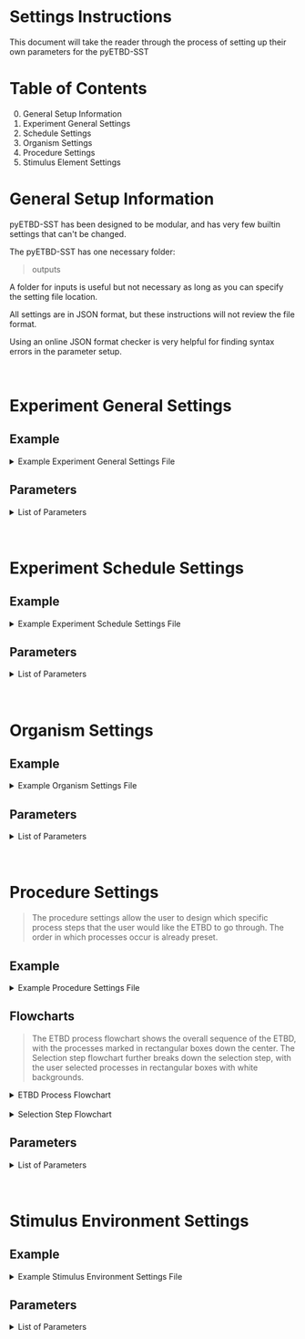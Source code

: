# Settings Instructions

This document will take the reader through the process of setting up their own parameters for the pyETBD-SST

# Table of Contents

0. General Setup Information
1. Experiment General Settings
2. Schedule Settings
3. Organism Settings
4. Procedure Settings
5. Stimulus Element Settings

# General Setup Information

pyETBD-SST has been designed to be modular, and has very few builtin settings that can't be changed.  

The pyETBD-SST has one necessary folder:
>outputs

A folder for inputs is useful but not necessary as long as you can specify the setting file location. 

All settings are in JSON format, but these instructions will not review the file format. 

Using an online JSON format checker is very helpful for finding syntax errors in the parameter setup. 

<br/>

# Experiment General Settings


## Example

<details>
<summary>Example Experiment General Settings File</summary>

\{ 
	
    "repetitions":10,

	"default_generations_per_schedule":20000,

	"random_shuffle_schedule_x_and_after":null,

	"data_output_type":"stream_output_per_repitition_3",

	"output_entropy":true,

	"output_selection_modifier":true,

	"output_background":true,

	"output_emitted_behavior_population":false,

	"output_entropy_moving_avg_length":5,

	"population_reset_between_schedules":false,

	"experiment_timer_style":"generations",

	"filename_modifier":"mult_sched_se_r5g5w5_bkgd_ri20",

	"reinforcement_context_magnitude_modifer_active":false,

	"reinforcement_context_user_modifier":1,

	"reinforcement_capture_length":10
\}
</details>

## Parameters

<details>
<summary>List of Parameters</summary>
<br/>

**"repetitions"** : **(integer value)**  
>This number determines the number of total idential runs the program will make using the parameters given. Each repetition can be considered an unique artifical organism, if the behavioral populations are not reset between schedules. If the behavioral populations are reset between schedules, then each schedule can be considered an unique artifical organism.
<br/>

**"default_generations_per_schedule"** : **(integer value)**  

>This number determines the number of generations in each schedule. This can be over written for a specific schedule using the "nondefault_schedule_generation_count" parameter in the experiment_schedule_settings file.
<br/>

**"random_shuffle_schedule_x_and_after"** : **(integer value)** or **null**
>This parameter will cause all schedules prior to the chosen schedule to be run in the order set in the experiment_schedule_settings file, and schedule X and everything after will have a random order. This was done to mimic the stimulus generalization experiments, which utilize this experimental setup.
<br/>

**"data_output_type"** : **'string'**
>This parameter determines the code used to generate the output CSV file. No other output file types are currently supported.

<details>
<summary>Current Data Output Types</summary>
<br/>

**'stream_output_per_repitition_3'**
>Current Version. Outputs all the data in one repitition into a single CSV file. One generation per line.
Output includes: 
1. Schedule Number
2. Emitted Behavior Phenotype
3. Stimulus Element number the emitted behavior was drawn from (number is based on the order created by settings)
4. Number of observed stimulus elements sent to the following step (after the number has been reduced by entropy selection)
5. Reinforcement recieved for behavior on X target that generation (RX = record for target X reinforcement, value can be "1" or "0")  
	The number of columns will vary based on the number of targets
6. Behavior emitted in X target for that generation (BX = record for target X behavior, value can be "1" or "0")  
	The number of columns will vary based on the number of targets

Extra information can be added to output based on the following settings:
1. output_entropy
2. output_selection_modifier
3. output_background
4. output_emitted_behavior_population

**'stream_output_per_repitition_2'**	
>Older version, Do not use

**'stream_output_per_repitition'**
>Older version, Do not use

**'stream_output_per_schedule'**
>TBD

</details>
<br/>

**"output_entropy"** : **true** or **false**
>Output will contain a column with the entropy for the stimulus element a behavior was emitted from that generation.

**"output_selection_modifier"** : **true** or **false**
>Output will contain columns for window length, window length goal, rc difference, and the selection modifier percentage

> [!WARNING]
> Only use if the procdure_settings>selection_modifier_type: "reinforcement_context_kernel" is specified! 

**"output_background"** : **true** or **false**
>Adds columns to output CSV for background target behavior emitted and reinforcement recieved
1. Reinforcement recieved for behavior on X background target that generation  
	(BK-RX = record for background target X reinforcement, value can be "1" or "0")  
	The number of columns will vary based on the number of targets
2. Behavior emitted in X target for that generation  
	(BK-BX = record for background target X behavior, value can be "1" or "0")  
	The number of columns will vary based on the number of targets

**"output_emitted_behavior_population"** : **true** or **false**
>The behavior population that the emitted behavior was drawn from will be recorded by phenotype

> [!IMPORTANT]
> This can expand the output file size dramaticly depending on the number of behaviors in a population. 

**"output_entropy_moving_avg_length"** : **(integer value)**
>Not functional with 'stream_output_per_repitition_3'

**"population_reset_between_schedules"** : **true** or **false**
>If true, all behavioral populations will be deleted between schedules

**"experiment_timer_style"** : **'string'**
>Currently not functional. This setting does nothing.

**"filename_modifier"** : **'string'**
>Allows naming of the output file. The repitition number and 'allschedules' will be appended at the end.  
For a filename_modifier : 'Exp1-2_POP200_BKGD_RI01_RM20_'  
The output file : 'Exp1-2_POP200_BKGD_RI01_RM20_rep0_allschedules.csv' 

**"reinforcement_context_magnitude_modifer_active"** : **true** or **false**
>Untested, Keep 'false'

**"reinforcement_context_user_modifier"** : **(integer value)**
>Untested, Keep 'false'

**"reinforcement_capture_length"** : **(integer value)**
>Untested, Keep 'false'

</details>
<br/>
<br/>

# Experiment Schedule Settings

## Example

<details>
<summary>Example Experiment Schedule Settings File</summary>

{ 
	
	"target_list":	
	{	
		"target_id":	
		{	
			"1":	
			{	
				"target_type":"primary",	
				"target_high": 511,	
				"target_low": 471,	
				"reward_continvency_type":"target"	
			},	
			"2":	
			{	
				"target_type":"primary",	
				"target_high": 552,	
				"target_low": 512,	
				"reward_continvency_type":"varied"	
			},				
			"3":	
			{	
				"target_type":"background",	
				"background_style":"high_low",	
				"target_high": 470,	
				"target_low": 410	
			},	
			"4":	
			{	
				"target_type":"background",	
				"background_style":"high_low",	
				"target_high": 613,	
				"target_low": 553	
			},				
			"5":	
			{	
				"target_type":"background",	
				"background_style":"background_generator",	
				"background_generator_settings":	
				{    
	    			    "generator_type":"random_nonsequential_post_screening",    
	                           "screen_out_equal_or_less":1,    
	                           "remove_avg_hamming_equal_or_less":null,    
	                           "remove_std_hamming_equal_or_greater":null,    
	                           "removal_function_type":"percentage",    
	                		   "number_of_nonsequential_targets":1,
	                           "nonsequential_background_target_size":200	
				}
			}
	
		}
	
	},
	
	"schedule_list":
	{
		"schedule_set_no":
		{
			"1":	
			{	
				"nondefault_schedule_generation_count":20000,	
				"active_target_id_no":	
				{	
					"1":
					{
						"reinforcement_rate_type":"RI",	
						"reinforcement_rate": 0,
						"reinforcer":"pellet"
					},
					"5":
					{
						"reinforcement_rate_type":"RI",
						"reinforcement_rate": 10,
						"reinforcer":"scratch"
					}
				},
				"se_near_set":
				[
					"trainingwall","wall"	
				]
	        },
			"2":
			{
				"nondefault_schedule_generation_count":20000,
				"active_target_id_no":
				{
					"1":
					{
						"reinforcement_rate_type":"RI",
						"reinforcement_rate": 10,
						"reinforcer":"pellet"
					}
				},
				"se_near_set":
				[
					"trainingwall","redone","redtwo","redthree","redfour","redfive"
				]
            },
			"3":
			{
				"active_target_id_no":
				{
					"1":
					{
						"reinforcement_rate_type":"RI",
						"reinforcement_rate": 0,
						"reinforcer":"pellet"
					},
					"5":
					{
						"reinforcement_rate_type":"RI",
						"reinforcement_rate": 10,
						"reinforcer":"scratch"
					}
				},
				"se_near_set":
				[
					"wall","redone","redtwo","redthree","redfour","rminusone"	
				]

            }

		}

	}

} 


</details>

## Parameters

<details>
<summary>List of Parameters</summary>
<br/>

### General Format

There two groups over arching groups within the experiment schedule settings, and those are the **'target_list'** and the **'schedule_list'**. (Although these are called lists, they are mostly written in a nested dictionary format following the JSON specifications)

Within the **'target_list'**, there is another dictionary called **'target_id'**. (the target_id dictionary is the only item in target list)

Each target id is identified by it's key, which is a integer starting from the number 1. The dictionary value is another dictionary containing all the parameters associated with the target id. 



Within the **'schdule_list'**, there is another dictionary called **'schedule_set_no'**. (the schedule_set_no dictionary is the only item in schedule list)

Each schedule set number is identified by it's key, which is a integer starting from the number 1. The dictionary value is another dictionary containing all the parameters associated with the schedule. 

### Target List Parameters

<details>
<summary>See Parameters</summary>
<br/>

**"target_type"** : **'string'**
>There are currently two major target types (**'primary'** and **'background'**) with their own sub parameters. The type of target primarily effects the output style, but it also impacts how random background targets are generated using the **'background_generator'**. Primary targets are always reported in the output, while background target data is optional. 

<details>
<summary>'primary' target</summary>
<br/>

**'primary'**
>Primary targets are meant to represent the targets typically identified by an experimenter in their experiment, like a key, lever, or switch. Their range of operation is defined by the highest and lowest value in terms of the phenotype space. 

Subparameters:

**"target_high"** : **(integer value)**
>High end of the phenotype space for the target (inclusive)

**"target_low"** : **(integer value)**
>Low end of the phenotype space for the target (inclusive)

**"reward_continvency_type"** : **'string'**
>Untested, do not use. May be omitted.

</details>
<br/>

<details>
<summary>'background' target</summary>
<br/>

**'background'**
>Background targets are meant to represent the targets typically _not_ identified by an experimenter in their experiment. This represents all kinds of distractions, or other rewards that are not typically controlled within an experiment.

There are currently two styles of background targets: **'high_low'** and **'background_generator'**.

The background type: **'background_generator'** should be placed last on the list of target ids if more than one target is generated.


<details>
<summary>'background_style' : 'high_low'</summary>
<br/>

This style the same high and low subparameters as the 'primary' target.

Subparameters:
**"target_high"** : **(integer value)**
>High end of the phenotype space for the target (inclusive)

**"target_low"** : **(integer value)**
>Low end of the phenotype space for the target (inclusive)

</details>
<br/>

<details>
<summary>'background_style' : 'background_generator'</summary>
<br/>

This style is designed to pick background targets following the subparameters listed in the settings file.  

Each target will get it's own target id, starting from the target id of the generator, and increasing by one for each background target.

> [!CAUTION]
> If the settings chosen for the background are too stringent, the program will stop itself if there are not enough eligible background targets. Since the background targets are chosen randomly, this can result in some repititions working fine while others stop due to not having enough background targets. 

The settings for the background generator are contained within the **'background_generator_settings'**.

**'generator_type'** : **'string'**
> There are multiple generator types, and each one has it's own subsettings. 

**'random_nonsequential_post_screening'**
> Creates one or more background classes that are non-sequential and chosen at random. 

<details>
<summary>See subparameters</summary>
<br/>

**"screen_out_equal_or_less"** : **integer** or **null**
>Comparies the binary values of all possible background targets with the binary values of each phenotype of the primary targets and calculates the hamming distance. Removes all phenotypes that have a hamming distance less than or equal to the value set here from becoming a background target. Set value to **null** to turn off feature. 

> [!NOTE]
> With two, 40 phenotype target classes, a screen out larger than one can make the remaining space too small for a 200 digit background target class.

**"remove_avg_hamming_equal_or_less"** : **number** or **null**
> Comparies the binary values of all possible background targets with the binary values of each phenotype of the primary targets and calculates the hamming distance. Removes all phenotypes that have an average hamming distance less than or equal to the value set here from becoming a background target. Set value to **null** to turn off feature. 

> [!IMPORTANT]
> This parameter requires "removal_function_type" to be set to work.

**"remove_std_hamming_equal_or_greater"** : **number** or **null**
> Comparies the binary values of all possible background targets with the binary values of each phenotype of the primary targets and calculates the hamming distance. Removes all phenotypes that have a standard deviation of it's hamming distances greater than or equal to the value set here from becoming a background target. Set value to **null** to turn off feature. 

> [!NOTE]
> The max standard deviation for a 10 digit genotype is around 4.2.

> [!IMPORTANT]
> This parameter requires "removal_function_type" to be set to work.

**"removal_function_type"** : **string** ('percentage' or 'value')
> Allows **"remove_avg_hamming_equal_or_less"** and/or **"remove_std_hamming_equal_or_greater"** to function as a percentage of the range for that parameter or a flat value.

**"number_of_nonsequential_targets"** : **integer** 
> The number of targets to be created. This parameter is non-sequential target class specific.

**"nonsequential_background_target_size"** : **integer** 
> The number of digits in one target class. This parameter is non-sequential target class specific.

</details>
<br/>

**'max_mean_nonsequential_post_screening'**
> Creates one or more background classes that are non-sequential and are chosen based on average hamming distance from the primary targets, going from largest to smallest

<details>
<summary>See subparameters</summary>
<br/>

**"screen_out_equal_or_less"** : **integer** or **null**
>Comparies the binary values of all possible background targets with the binary values of each phenotype of the primary targets and calculates the hamming distance. Removes all phenotypes that have a hamming distance less than or equal to the value set here from becoming a background target. Set value to **null** to turn off feature. 

> [!NOTE]
> With two, 40 phenotype target classes, a screen out larger than one can make the remaining space too small for a 200 digit background target class.

**"remove_avg_hamming_equal_or_less"** : **number** or **null**
> Comparies the binary values of all possible background targets with the binary values of each phenotype of the primary targets and calculates the hamming distance. Removes all phenotypes that have an average hamming distance less than or equal to the value set here from becoming a background target. Set value to **null** to turn off feature. 

> [!IMPORTANT]
> This parameter requires "removal_function_type" to be set to work.

**"remove_std_hamming_equal_or_greater"** : **number** or **null**
> Comparies the binary values of all possible background targets with the binary values of each phenotype of the primary targets and calculates the hamming distance. Removes all phenotypes that have a standard deviation of it's hamming distances greater than or equal to the value set here from becoming a background target. Set value to **null** to turn off feature. 

> [!NOTE]
> The max standard deviation for a 10 digit genotype is around 4.2.

> [!IMPORTANT]
> This parameter requires "removal_function_type" to be set to work.

**"removal_function_type"** : **string** ('percentage' or 'value')
> Allows **"remove_avg_hamming_equal_or_less"** and/or **"remove_std_hamming_equal_or_greater"** to function as a percentage of the range for that parameter or a flat value.

**"number_of_nonsequential_targets"** : **integer** 
> The number of targets to be created. This parameter is non-sequential target class specific.

**"nonsequential_background_target_size"** : **integer** 
> The number of digits in one target class. This parameter is non-sequential target class specific.

</details>
<br/>

**'max_mean_std_nonsequential_post_screening'**
> Creates one or more background classes that are non-sequential and are chosen based on average hamming distance from the primary targets, going from largest to smallest. If multple phenotypes have the same average hamming distance, they are additionally sorted from smallest standard deviation to largest, and picked in that order.

<details>
<summary>See subparameters</summary>
<br/>

**"screen_out_equal_or_less"** : **integer** or **null**
>Comparies the binary values of all possible background targets with the binary values of each phenotype of the primary targets and calculates the hamming distance. Removes all phenotypes that have a hamming distance less than or equal to the value set here from becoming a background target. Set value to **null** to turn off feature. 

> [!NOTE]
> With two, 40 phenotype target classes, a screen out larger than one can make the remaining space too small for a 200 digit background target class.

**"remove_avg_hamming_equal_or_less"** : **number** or **null**
> Comparies the binary values of all possible background targets with the binary values of each phenotype of the primary targets and calculates the hamming distance. Removes all phenotypes that have an average hamming distance less than or equal to the value set here from becoming a background target. Set value to **null** to turn off feature. 

> [!IMPORTANT]
> This parameter requires "removal_function_type" to be set to work.

**"remove_std_hamming_equal_or_greater"** : **number** or **null**
> Comparies the binary values of all possible background targets with the binary values of each phenotype of the primary targets and calculates the hamming distance. Removes all phenotypes that have a standard deviation of it's hamming distances greater than or equal to the value set here from becoming a background target. Set value to **null** to turn off feature. 

> [!NOTE]
> The max standard deviation for a 10 digit genotype is around 4.2.

> [!IMPORTANT]
> This parameter requires "removal_function_type" to be set to work.

**"removal_function_type"** : **string** ('percentage' or 'value')
> Allows **"remove_avg_hamming_equal_or_less"** and/or **"remove_std_hamming_equal_or_greater"** to function as a percentage of the range for that parameter or a flat value.

**"number_of_nonsequential_targets"** : **integer** 
> The number of targets to be created. This parameter is non-sequential target class specific.

**"nonsequential_background_target_size"** : **integer** 
> The number of digits in one target class. This parameter is non-sequential target class specific.

</details>
<br/>


**'max_mean_continuous_post_screening'**
> Creates one or more background classes that are continous in phenotype space and are chosen based on average hamming distance from the primary targets, going from largest to smallest

<details>
<summary>See subparameters</summary>
<br/>

**"screen_out_equal_or_less"** : **integer** or **null**
>Comparies the binary values of all possible background targets with the binary values of each phenotype of the primary targets and calculates the hamming distance. Removes all phenotypes that have a hamming distance less than or equal to the value set here from becoming a background target. Set value to **null** to turn off feature. 

> [!NOTE]
> With two, 40 phenotype target classes, a screen out larger than one can make the remaining space too small for a 200 digit background target class.

**"remove_avg_hamming_equal_or_less"** : **number** or **null**
> Comparies the binary values of all possible background targets with the binary values of each phenotype of the primary targets and calculates the hamming distance. Removes all phenotypes that have an average hamming distance less than or equal to the value set here from becoming a background target. Set value to **null** to turn off feature. 

> [!IMPORTANT]
> This parameter requires "removal_function_type" to be set to work.

**"remove_std_hamming_equal_or_greater"** : **number** or **null**
> Comparies the binary values of all possible background targets with the binary values of each phenotype of the primary targets and calculates the hamming distance. Removes all phenotypes that have a standard deviation of it's hamming distances greater than or equal to the value set here from becoming a background target. Set value to **null** to turn off feature. 

> [!NOTE]
> The max standard deviation for a 10 digit genotype is around 4.2.

> [!IMPORTANT]
> This parameter requires "removal_function_type" to be set to work.

**"removal_function_type"** : **string** ('percentage' or 'value')
> Allows **"remove_avg_hamming_equal_or_less"** and/or **"remove_std_hamming_equal_or_greater"** to function as a percentage of the range for that parameter or a flat value.

**"number_of_continuous_targets"** : **integer** 
> The number of targets to be created. This parameter is continous target class specific.

**"continuous_background_target_length"** : **integer** 
> The number of continuous digits in one target class. This parameter is continous target class specific.

</details>
<br/>

**'max_mean_std_continuous_post_screening'**
> Creates one or more background classes that are continous in phenotype space and are chosen based on average hamming distance from the primary targets, going from largest to smallest. If multple phenotypes have the same average hamming distance, they are additionally sorted from smallest standard deviation to largest, and picked in that order.

<details>
<summary>See subparameters</summary>
<br/>

**"screen_out_equal_or_less"** : **integer** or **null**
>Comparies the binary values of all possible background targets with the binary values of each phenotype of the primary targets and calculates the hamming distance. Removes all phenotypes that have a hamming distance less than or equal to the value set here from becoming a background target. Set value to **null** to turn off feature. 

> [!NOTE]
> With two, 40 phenotype target classes, a screen out larger than one can make the remaining space too small for a 200 digit background target class.

**"remove_avg_hamming_equal_or_less"** : **number** or **null**
> Comparies the binary values of all possible background targets with the binary values of each phenotype of the primary targets and calculates the hamming distance. Removes all phenotypes that have an average hamming distance less than or equal to the value set here from becoming a background target. Set value to **null** to turn off feature. 

> [!IMPORTANT]
> This parameter requires "removal_function_type" to be set to work.

**"remove_std_hamming_equal_or_greater"** : **number** or **null**
> Comparies the binary values of all possible background targets with the binary values of each phenotype of the primary targets and calculates the hamming distance. Removes all phenotypes that have a standard deviation of it's hamming distances greater than or equal to the value set here from becoming a background target. Set value to **null** to turn off feature. 

> [!NOTE]
> The max standard deviation for a 10 digit genotype is around 4.2.

> [!IMPORTANT]
> This parameter requires "removal_function_type" to be set to work.

**"removal_function_type"** : **string** ('percentage' or 'value')
> Allows **"remove_avg_hamming_equal_or_less"** and/or **"remove_std_hamming_equal_or_greater"** to function as a percentage of the range for that parameter or a flat value.

**"number_of_continuous_targets"** : **integer** 
> The number of targets to be created. This parameter is continous target class specific.

**"continuous_background_target_length"** : **integer** 
> The number of continuous digits in one target class. This parameter is continous target class specific.

</details>
<br/>

**'random_continuous_post_screening'**
> Creates one or more background classes that are continous in phenotype space and chosen at random. 

<details>
<summary>See subparameters</summary>

**"screen_out_equal_or_less"** : **integer** or **null**
>Comparies the binary values of all possible background targets with the binary values of each phenotype of the primary targets and calculates the hamming distance. Removes all phenotypes that have a hamming distance less than or equal to the value set here from becoming a background target. Set value to **null** to turn off feature. 

> [!NOTE]
> With two, 40 phenotype target classes, a screen out larger than one can make the remaining space too small for a 200 digit background target class.

**"remove_avg_hamming_equal_or_less"** : **number** or **null**
> Comparies the binary values of all possible background targets with the binary values of each phenotype of the primary targets and calculates the hamming distance. Removes all phenotypes that have an average hamming distance less than or equal to the value set here from becoming a background target. Set value to **null** to turn off feature. 

> [!IMPORTANT]
> This parameter requires "removal_function_type" to be set to work.

**"remove_std_hamming_equal_or_greater"** : **number** or **null**
> Comparies the binary values of all possible background targets with the binary values of each phenotype of the primary targets and calculates the hamming distance. Removes all phenotypes that have a standard deviation of it's hamming distances greater than or equal to the value set here from becoming a background target. Set value to **null** to turn off feature. 

> [!NOTE]
> The max standard deviation for a 10 digit genotype is around 4.2.

> [!IMPORTANT]
> This parameter requires "removal_function_type" to be set to work.

**"removal_function_type"** : **string** ('percentage' or 'value')
> Allows **"remove_avg_hamming_equal_or_less"** and/or **"remove_std_hamming_equal_or_greater"** to function as a percentage of the range for that parameter or a flat value.

**"number_of_continuous_targets"** : **integer** 
> The number of targets to be created. This parameter is continous target class specific.

**"continuous_background_target_length"** : **integer** 
> The number of continuous digits in one target class. This parameter is continous target class specific.

<br/>
</details>

</details>

</details>

</details>



### Schedule List Parameters

<details>
<summary>See Parameters</summary>
<br/>

There are three categories of settings for each arranged schedule. There is the **"nondefault_schedule_generation_count"** (optional), the **"active_target_id_no"**, and the **"se_near_set"**.

**"nondefault_schedule_generation_count"** : **integer**
>This overrides the default number of generations in order to allow the schedule to have a different number of generations.

**"active_target_id_no"** : \{ **integer** : \{**reinforcement specifications**\} \}
>The active target id dictionary specificies which targets on the targets list are active during this schedule, based on the target id. The target id should be placed into the space labeled, **integer**. 

<details>
<summary>Reinforcement Specifications</summary>

**"reinforcement_rate_type"** : **string**
> The reinforcement type can be **'RI'** (random interval), **'RR'** (random ratio), **'FI'** (fixed interval), or **'FR'** (fixed ratio).
Only one reinforcement type can be used at one time, for each target.

**"reinforcement_rate"** : **value**
> The reinforcement rate is measured in generations. The random schedules are randomized using an exponential distribution.

**"reinforcer"** : **string**
> The reinforcer is term that is defined in the organism_settings>reinforcer_magnitude_data. In the reinforcer magnitude data, this string is linked to a value, which is it's reinforcer magnitude, or the mean of the linear density function. As shown in the example above, if the "reinforcer":"pellet", then "pellet" must be in the reinforcer_magnitude_data, in the form "pellet":40.  

</details>

<br/>

**"se_near_set"** : \[ **string\(s\)** \]
>the se_near_set is a list of names of stimulus elements, that will be present in the local environment during the schedule. The names of stimulus elements must correspond to the names of stimulus elements in the stimulus_environment_settings.

> [!IMPORTANT]
> This parameter is the only one that uses a list, so it's syntax is different from the typical dictionary syntax of the other parameters.

</details>


</details>
<br/>
<br/>

# Organism Settings

## Example

<details>
<summary>Example Organism Settings File</summary>

\{  

	"population_size":200,
	"number_of_binary_digits":10,
	"percent_replace":100,
	"mutation_rate":10,
	"reinforcer_magnitude_data":  

	{  

			"pellet":5,
			"scratch":40,
			"weak-pellet":60

	}  

\}

</details>

## Parameters

<details>
<summary>List of Parameters</summary>
<br/>

**"population_size"** : **integer**
> Population size sets the number of behaviors in the population. Typical default is 100 for most ETBD experiments. 200 behaviors or above is recommended for experiments that involve more than one stimulus elements.

**"number_of_binary_digits"** : **integer**
> This setting determines the number of digits in the genotype and the total range of the phenoype space. The number used in the standard experimental set up is 10, which creates a phenotype range of 1024. If the number of digits is 11, then the phenotype range would be 2048. 

**"percent_replace"** : **integer** (between 0 and 100)
> The value sets the default percentage of the behavior population that is replaced by new child behaviors. This can be modified by process settings during the experiment, like the selection modifier. 

**"mutation_rate"** : **integer**
> This value sets the percentage of the new child behaviors (created during recombination) that undergo mutation. 

**"reinforcer_magnitude_data"** : \{ **string** : **value** \}
> This setting is designed to mirror how an organism might value a particular kind of reinforcer. In the example settings above, the "pellet" is highly valued and consequently has a value of "5". The reinforcer magnitude data is linked to the experiment schedule settings through the **string** assigned here. The **value** is the mean of the selection densitiy function. The lower the reinforcer magnitude, the closer the parent behaviors (created during the selection step) will be to the emitted behavior.

</details>
<br/>
<br/>

# Procedure Settings
>The procedure settings allow the user to design which specific process steps that the user would like the ETBD to go through. The order in which processes occur is already preset. 

## Example

<details>
<summary>Example Procedure Settings File</summary>

{

	"observation_type":"observe5_low_entropy_x_percent",  
	"observation_entropy_percentage":2,  

	"emission_type":"random_emission",  

	"selection_loop_type":"all_se_viewed_w_se_modifier", 

	"selection_modifier_type":"power_function_entropy_modifier",  
	"selection_modifier_parameters":  

		{  
			"entropy_power_conversion_a":0.0625,  
			"entropy_power_conversion_b":2,  
			"selection_se_entropy_mod_lower_limit":0  
		},  
		
	"rewarded_selection_landscape_type":"circular_landscape",  
	"rewarded_parent_selection_type":"linear_roulette_function_njit", 	
	"linear_under_min_behaviors_selection_type":"random_fitness_simplifed_njit",  
	"linear_selection_min_behaviors":2,  

	"unrewarded_selection_landscape_type":"none", 	
	"unrewarded_parent_selection_type":"random_fitness_simplifed_njit",  
 
	"recombination_type":"bitwise_recombination_njit",  
	"mutation_type":"bitflip_by_individual_min1_every_x",  
	"mutation_modifier_parameters":  

		{  
        	"mutation_min_every_x_modifier":100  
		} 

}  

</details>

## Flowcharts
>The ETBD process flowchart shows the overall sequence of the ETBD, with the processes marked in rectangular boxes down the center. The Selection step flowchart further breaks down the selection step, with the user selected processes in rectangular boxes with white backgrounds. 

<details>
<summary>ETBD Process Flowchart</summary>
<br/>

![modified overall ETBD flow chart](/images/Process_Flow_Chart_JPG2.jpg)

</details>
<br/>

<details>
<summary>Selection Step Flowchart</summary>
<br/>

![modified selection loop flow chart](/images/Selection_Loop_JPG.jpg)

</details>

## Parameters

<details>
<summary>List of Parameters</summary>
<br/>

**"observation_type"** : **string**
> How the AO interacts with the local environment. See list of observation types.

<details>
<summary>List of Observation types</summary>
<br/>

'observe_up_to_five'
> During the observation step, randomly select up to five stimulus elements from the local environment.

'observe_up_to_three'
> During the observation step, randomly select up to three stimulus elements from the local environment.

'observe5_low_entropy_5percent'
> During the observation step, randomly select up to five stimulus elements from the local environment. Then calculate the entropy for all five linked behavioral populations for the selected stimulus elements. Returns the stimulus element with the lowest entropy and any other stimulus element with an entropy\(x\) whose entropy is within 5% of the value of stimulus element with the lowest entropy. 

'observe5_low_entropy_2pop'
> During the observation step, randomly select up to five stimulus elements from the local environment. Then calculate the entropy for all five linked behavioral populations for the selected stimulus elements. Returns the two stimulus elements with the lowest entropies.

'observe5_low_entropy_x_percent'
> During the observation step, randomly select up to five stimulus elements from the local environment. Then calculate the entropy for all five linked behavioral populations for the selected stimulus elements. Returns the stimulus element with the lowest entropy and any other stimulus element with an entropy\(x\) whose entropy is within a user defined percentage of the value of stimulus element with the lowest entropy. The percentage is defined using the 'observation_entropy_percentage' setting. 

'observe5_inverse_proportion_entropy'
> During the observation step, randomly select up to five stimulus elements from the local environment. The inverse entropies of the linked behavioral populations are calculated. The inverse entropy = 4.644 - original entropy. \(The value 4.644 was chosen because it was the max entropy out of 100k samples. Each sample was a randomly generated 200 behavior population using a 10-bit genotype.\) The inverse entropies are normalized and the probability of a stimulus element being chosen is weighted by the normalized inverse entropy. Only one stimulus element is chosen. 

</details>
<br/>

**"observation_entropy_percentage"** : **positive integer**
> The value sets the upper end of the range of entropies that can be observed at the same time as stimulus element with the lowest entropy. For example, if value is 10%, and the lowest entropy is 1.00, then any stimulus element with a linked behavioral population with an entropy less than 1.10 will be selected as one of the observed stimulus elements. 

> [!NOTE]
> Works only when the observation type = 'observe5_low_entropy_x_percent'

**"emission_type"** : **string**
> 'random_emission' is the only current emission type. One linked behavior population will be chosen at random from the observed stimulus elements. From the chosen linked behavior population, one behavior will be emitted at random.

**"selection_loop_type"** : **string**
> TBD

<!-- selection_loop_type start -->
<details>
<summary>selection loop types</summary>
<br/>

'all_se_viewed'
> TBD

'all_se_viewed_selection_se_entropy_modified' (deactivated)
> TBD

'all_se_viewed_selection_se_time_modified'
> TBD

'all_se_viewed_w_se_modifier'
> TBD

</details>
<br/>
<!-- selection_loop_type end -->

**"selection_modifier_type"** : **string**
> TBD

<!-- Selection Modifier type start -->
<details>
<summary>selection modifier types</summary>
<br/>

<!-- power_function_entropy_modifier start -->
<details>
<summary>'power_function_entropy_modifier'</summary>
<br/>
> TBD

**"selection_modifier_parameters"** : \{ **strings**:**values**,\.\.\. \}
> TBD

'entropy_power_conversion_a':**value**
> TBD

'entropy_power_conversion_b':**value**
> TBD
 
"selection_se_entropy_mod_lower_limit":**value**
> TBD

</details>
<br/>
<br/>
<!-- power_function_entropy_modifier end -->

<!-- reinforcement_context_kernel start -->
<details>
<summary>'reinforcement_context_kernel'</summary>
<br/>
> TBD

**"selection_modifier_parameters"** : \{ **strings**:**values**,\.\.\. \}
> TBD

**"starting_selection_modifier"**:100,
> TBD

**"max_rc_stream_length"**:200,
> TBD

**"window_no_change_boundary_lower"**:0.1,
> TBD

**"window_no_change_boundary_higher"**:0.3,
> TBD

**"selection_percentage_min"**:1,
> TBD

**"selection_boundary"**:0.3,
> TBD

**"starting_rc_stream_length"**:5,
> TBD

**"min_rc_stream_length"**:1,
> TBD

**"rc_stream_window_step_shorter"**:0.01,
> TBD

**"rc_stream_window_step_longer"**:1,
> TBD

**"selection_modifier_step_up"**:1,
> TBD

**"selection_modifier_step_down"**:0.01	
> TBD

</details>
<br/>
<br/>
<!-- reinforcement_context_kernel end -->

</details>
<br/>
<br/>
<!-- Selection Modifier type end -->

**"rewarded_selection_landscape_type"**:"circular_landscape",  
**"unrewarded_selection_landscape_type"**:"none", 

**"rewarded_parent_selection_type"**:"linear_roulette_function_njit", 	
**"unrewarded_parent_selection_type"**:"random_fitness_simplifed_njit", 
**"linear_under_min_behaviors_selection_type"**:"random_fitness_simplifed_njit",  
**"linear_selection_min_behaviors"**:2,  
 
 
**"recombination_type"**:"bitwise_recombination_njit",

**"mutation_type"**:**'string'**

<!-- mutation types start -->
<details>
<summary>mutation types</summary>
<br/>

**'bitflip_by_individual'**
> TBD

**'bitflip_by_individual_se_entropy_modified'** (deactivated)
> TBD

**'bitflip_by_individual_se_time_modified'** 
> TBD

**'bitflip_by_individual_min1'**
> TBD

**'bitflip_by_individual_min1_every_x'**
> TBD

<!-- mutation modifiers 'bitflip_by_individual_min1_every_x' start -->
<details>
<summary>'bitflip_by_individual_min1_every_x' modifiers</summary>
<br/>

**"mutation_modifier_parameters"**: \{ **strings**:**values**,\.\.\. \}
> TBD

**"mutation_min_every_x_modifier"**:**positive integer**
> TBD

</details>
<br/>
<br/>
<!-- mutation modifiers 'bitflip_by_individual_min1_every_x' end -->


</details>
<br/>
<br/>
<!-- mutation types end -->





</details>
<br/>
<br/>
<!-- procedure settings end -->



# Stimulus Environment Settings

## Example

<details>
<summary>Example Stimulus Environment Settings File</summary>

TBD

</details>

## Parameters

<details>
<summary>List of Parameters</summary>
<br/>

</details>
<br/>
